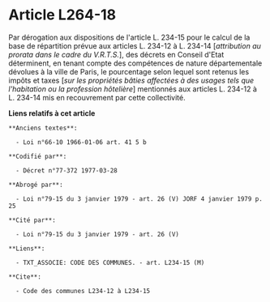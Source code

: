 # Article L264-18

Par dérogation aux dispositions de l'article L. 234-15 pour le calcul de la base de répartition prévue aux articles L. 234-12
à L. 234-14 [*attribution au prorata dans le cadre du V.R.T.S.*], des décrets en Conseil d'Etat déterminent, en tenant compte
des compétences de nature départementale dévolues à la ville de Paris, le pourcentage selon lequel sont retenus les impôts et
taxes [*sur les propriétés bâties affectées à des usages tels que l'habitation ou la profession hôtelière*] mentionnés aux
articles L. 234-12 à L. 234-14 mis en recouvrement par cette collectivité.

**Liens relatifs à cet article**

	**Anciens textes**:

	  - Loi n°66-10 1966-01-06 art. 41 5 b

	**Codifié par**:

	  - Décret n°77-372 1977-03-28

	**Abrogé par**:

	  - Loi n°79-15 du 3 janvier 1979 - art. 26 (V) JORF 4 janvier 1979 p. 25

	**Cité par**:

	  - Loi n°79-15 du 3 janvier 1979 - art. 26 (V)

	**Liens**:

	  - TXT_ASSOCIE: CODE DES COMMUNES. - art. L234-15 (M)

	**Cite**:

	  - Code des communes L234-12 à L234-15

